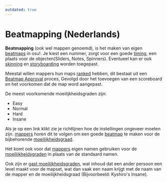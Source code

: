 ```yaml
---
outdated: true
---
```


# Beatmapping (Nederlands)

**Beatmapping** (ook wel mappen genoemd), is het maken van eigen [beatmaps](/wiki/Beatmap) in osu!. Je kiest een nummer, zorgt voor een goede [timing](/wiki/Timing), een plaats voor de objecten(Sliders, Notes, Spinners). Eventueel kan er ook [skinning](/wiki/Skinning) en [storyboarding](/wiki/Storyboarding) worden toegepast.

Meestal willen mappers hun maps [ranked](/wiki/Beatmap) hebben, dit bestaat uit een [Beatmap Approval](/wiki/Beatmap_ranking_procedure) proces, Gevolgd door het toevoegen van een scoreboard en het voorkomen dat de map word aangepast.

De meest voorkomende moeilijkheidsgraden zijn:

- Easy
- Normal
- Hard
- Insane

Als je op een link klikt zie je richtlijnen hoe de instellingen ongeveer moeten zijn. [mappers](/wiki/Glossary) horen dit te volgen om een goede [beatmap](/wiki/Beatmap) te maken voor de bijbehorende [moeilijkheidsgraad](/wiki/Beatmap/Difficulty).

Het komt ook voor dat [mappers](/wiki/Glossary) eigen namen gebruiken voor de [moeilijkheidsgraden](/wiki/Beatmap/Difficulty) in plaats van de standaard namen.

Ook zijn er [gast moeilijkheidsgraden](/wiki/Glossary), wat inhoud dat een ander persoon een level maakt voor de mapset, wat dan vaak een naam krijgt met de naam van de mapper en de moeilijkheidsgraad (Bijvoorbeeld: Kyshiro's Insane).
